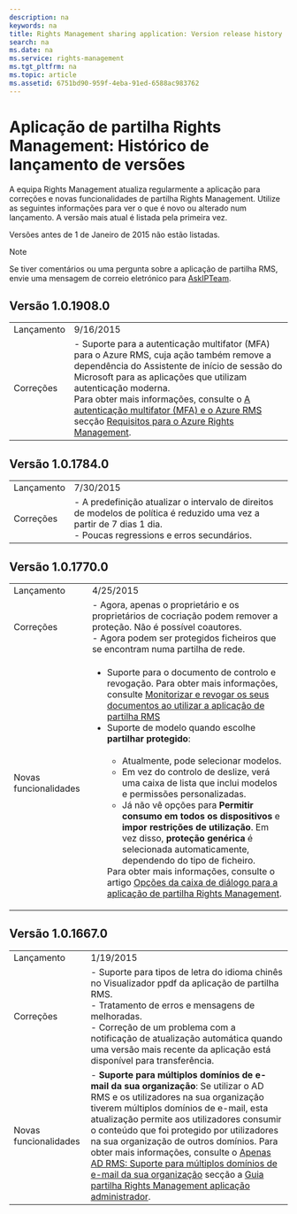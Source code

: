 ```yaml
---
description: na
keywords: na
title: Rights Management sharing application: Version release history
search: na
ms.date: na
ms.service: rights-management
ms.tgt_pltfrm: na
ms.topic: article
ms.assetid: 6751bd90-959f-4eba-91ed-6588ac983762
---
```

# Aplica&#231;&#227;o de partilha Rights Management: Hist&#243;rico de lan&#231;amento de vers&#245;es
A equipa Rights Management atualiza regularmente a aplicação para correções e novas funcionalidades de partilha Rights Management. Utilize as seguintes informações para ver o que é novo ou alterado num lançamento. A versão mais atual é listada pela primeira vez.

Versões antes de 1 de Janeiro de 2015 não estão listadas.

> [!NOTE]
> Se tiver comentários ou uma pergunta sobre a aplicação de partilha RMS, envie uma mensagem de correio eletrónico para [AskIPTeam](mailto:AskIPTeam@microsoft.com?subject=RMS%20sharing%20app:%20Feedback%20or%20question).

## Versão 1.0.1908.0

|||
|-|-|
|Lançamento|9/16/2015|
|Correções|-   Suporte para a autenticação multifator (MFA) para o Azure RMS, cuja ação também remove a dependência do Assistente de início de sessão do Microsoft para as aplicações que utilizam autenticação moderna.<br />    Para obter mais informações, consulte o [A autenticação multifator (MFA) e o Azure RMS](../Topic/Requirements_for_Azure_Rights_Management.md#BKMK_MFA)   secção  [Requisitos para o Azure Rights Management](../Topic/Requirements_for_Azure_Rights_Management.md).|

## Versão 1.0.1784.0

|||
|-|-|
|Lançamento|7/30/2015|
|Correções|-   A predefinição atualizar o intervalo de direitos de modelos de política é reduzido uma vez a partir de 7 dias 1 dia.<br />-   Poucas regressions e erros secundários.|

## Versão 1.0.1770.0

|||
|-|-|
|Lançamento|4/25/2015|
|Correções|-   Agora, apenas o proprietário e os proprietários de cocriação podem remover a proteção. Não é possível coautores.<br />-   Agora podem ser protegidos ficheiros que se encontram numa partilha de rede.|
|Novas funcionalidades|<ul><li>Suporte para o documento de controlo e revogação. Para obter mais informações, consulte [Monitorizar e revogar os seus documentos ao utilizar a aplicação de partilha RMS](../Topic/Track_and_revoke_your_documents_when_you_use_the_RMS_sharing_application.md)</li><li>Suporte de modelo quando escolhe **partilhar protegido**:<br /><br /><ul><li>Atualmente, pode selecionar modelos.</li><li>Em vez do controlo de deslize, verá uma caixa de lista que inclui modelos e permissões personalizadas.</li><li>Já não vê opções para **Permitir consumo em todos os dispositivos** e **impor restrições de utilização**. Em vez disso, **proteção genérica** é selecionada automaticamente, dependendo do tipo de ficheiro.</li></ul>    Para obter mais informações, consulte o artigo [Opções da caixa de diálogo para a aplicação de partilha Rights Management](../Topic/Dialog_box_options_for_the_Rights_Management_sharing_application.md).</li></ul>|

## Versão 1.0.1667.0

|||
|-|-|
|Lançamento|1/19/2015|
|Correções|-   Suporte para tipos de letra do idioma chinês no Visualizador ppdf da aplicação de partilha RMS.<br />-   Tratamento de erros e mensagens de melhoradas.<br />-   Correção de um problema com a notificação de atualização automática quando uma versão mais recente da aplicação está disponível para transferência.|
|Novas funcionalidades|-   **Suporte para múltiplos domínios de e-mail da sua organização**: Se utilizar o AD RMS e os utilizadores na sua organização tiverem múltiplos domínios de e-mail, esta atualização permite aos utilizadores consumir o conteúdo que foi protegido por utilizadores na sua organização de outros domínios. Para obter mais informações, consulte o [Apenas AD RMS: Suporte para múltiplos domínios de e-mail da sua organização](../Topic/Rights_Management_sharing_application_administrator_guide.md#BKMK_FederatedDomains) secção a [Guia partilha Rights Management aplicação administrador](../Topic/Rights_Management_sharing_application_administrator_guide.md).|
